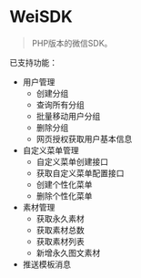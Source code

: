 # WeiSDK

> PHP版本的微信SDK。

已支持功能：

+ 用户管理
	+ 创建分组
	+ 查询所有分组
	+ 批量移动用户分组
	+ 删除分组
	+ 网页授权获取用户基本信息
+ 自定义菜单管理
	+ 自定义菜单创建接口
	+ 获取自定义菜单配置接口
  + 创建个性化菜单
  + 删除个性化菜单
+ 素材管理
	+ 获取永久素材
	+ 获取素材总数
	+ 获取素材列表
  + 新增永久图文素材
+ 推送模板消息
